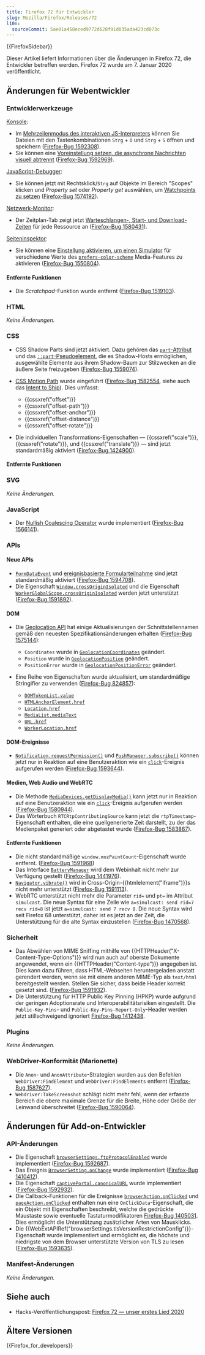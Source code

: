 ```yaml
---
title: Firefox 72 für Entwickler
slug: Mozilla/Firefox/Releases/72
l10n:
  sourceCommit: 5ae01a458eced9772d628f91d035ada423cd073c
---
```


{{FirefoxSidebar}}

Dieser Artikel liefert Informationen über die Änderungen in Firefox 72, die Entwickler betreffen werden. Firefox 72 wurde am 7. Januar 2020 veröffentlicht.

## Änderungen für Webentwickler

### Entwicklerwerkzeuge

[Konsole](https://firefox-source-docs.mozilla.org/devtools-user/web_console/index.html):

- Im [Mehrzeilenmodus des interaktiven JS-Interpreters](https://firefox-source-docs.mozilla.org/devtools-user/web_console/the_command_line_interpreter/index.html#multi-line-mode) können Sie Dateien mit den Tastenkombinationen `Strg` + `O` und `Strg` + `S` öffnen und speichern ([Firefox-Bug 1592308](https://bugzil.la/1592308)).
- Sie können eine [Voreinstellung setzen, die asynchrone Nachrichten visuell abtrennt](https://firefox-source-docs.mozilla.org/devtools-user/web_console/console_messages/index.html#async-stack-frames) ([Firefox-Bug 1592969](https://bugzil.la/1592969)).

[JavaScript-Debugger](https://firefox-source-docs.mozilla.org/devtools-user/debugger/index.html):

- Sie können jetzt mit Rechtsklick/`Strg` auf Objekte im Bereich "Scopes" klicken und _Property set_ oder _Property get_ auswählen, um [Watchpoints zu setzen](https://firefox-source-docs.mozilla.org/devtools-user/debugger/how_to/use_watchpoints/index.html#set-a-watchpoint) ([Firefox-Bug 1574192](https://bugzil.la/1574192)).

[Netzwerk-Monitor](https://firefox-source-docs.mozilla.org/devtools-user/network_monitor/index.html):

- Der Zeitplan-Tab zeigt jetzt [Warteschlangen-, Start- und Download-Zeiten](https://firefox-source-docs.mozilla.org/devtools-user/network_monitor/request_details/index.html#queued-started-downloaded) für jede Ressource an ([Firefox-Bug 1580431](https://bugzil.la/1580431)).

[Seiteninspektor](https://firefox-source-docs.mozilla.org/devtools-user/page_inspector/index.html):

- Sie können eine [Einstellung aktivieren, um einen Simulator](https://firefox-source-docs.mozilla.org/devtools-user/page_inspector/how_to/examine_and_edit_css/index.html#view-media-rules-for-color-scheme-preference) für verschiedene Werte des [`prefers-color-scheme`](/de/docs/Web/CSS/@media/prefers-color-scheme) Media-Features zu aktivieren ([Firefox-Bug 1550804](https://bugzil.la/1550804)).

#### Entfernte Funktionen

- Die _Scratchpad_-Funktion wurde entfernt ([Firefox-Bug 1519103](https://bugzil.la/1519103)).

### HTML

_Keine Änderungen._

### CSS

- CSS Shadow Parts sind jetzt aktiviert. Dazu gehören das [`part`-Attribut](/de/docs/Web/HTML/Global_attributes/part) und das [`::part`-Pseudoelement](/de/docs/Web/CSS/::part), die es Shadow-Hosts ermöglichen, ausgewählte Elemente aus ihrem Shadow-Baum zur Stilzwecken an die äußere Seite freizugeben ([Firefox-Bug 1559074](https://bugzil.la/1559074)).
- [CSS Motion Path](/de/docs/Web/CSS/CSS_motion_path) wurde eingeführt ([Firefox-Bug 1582554](https://bugzil.la/1582554), siehe auch das [Intent to Ship](https://groups.google.com/forum/#!topic/mozilla.dev.platform/nOOIRsuxvuc)). Dies umfasst:

  - {{cssxref("offset")}}
  - {{cssxref("offset-path")}}
  - {{cssxref("offset-anchor")}}
  - {{cssxref("offset-distance")}}
  - {{cssxref("offset-rotate")}}

- Die individuellen Transformations-Eigenschaften — {{cssxref("scale")}}, {{cssxref("rotate")}}, und {{cssxref("translate")}} — sind jetzt standardmäßig aktiviert ([Firefox-Bug 1424900](https://bugzil.la/1424900)).

#### Entfernte Funktionen

### SVG

_Keine Änderungen._

### JavaScript

- Der [Nullish Coalescing Operator](/de/docs/Web/JavaScript/Reference/Operators/Nullish_coalescing) wurde implementiert ([Firefox-Bug 1566141](https://bugzil.la/1566141)).

### APIs

#### Neue APIs

- [`FormDataEvent`](/de/docs/Web/API/FormDataEvent) und [ereignisbasierte Formularteilnahme](/de/docs/Web/API/XMLHttpRequest_API/Using_FormData_Objects#using_a_formdata_event) sind jetzt standardmäßig aktiviert ([Firefox-Bug 1594708](https://bugzil.la/1594708)).
- Die Eigenschaft [`Window.crossOriginIsolated`](/de/docs/Web/API/Window/crossOriginIsolated) und die Eigenschaft [`WorkerGlobalScope.crossOriginIsolated`](/de/docs/Web/API/WorkerGlobalScope/crossOriginIsolated) werden jetzt unterstützt ([Firefox-Bug 1591892](https://bugzil.la/1591892)).

#### DOM

- Die [Geolocation API](/de/docs/Web/API/Geolocation_API) hat einige Aktualisierungen der Schnittstellennamen gemäß den neuesten Spezifikationsänderungen erhalten ([Firefox-Bug 1575144](https://bugzil.la/1575144)):

  - `Coordinates` wurde in [`GeolocationCoordinates`](/de/docs/Web/API/GeolocationCoordinates) geändert.
  - `Position` wurde in [`GeolocationPosition`](/de/docs/Web/API/GeolocationPosition) geändert.
  - `PositionError` wurde in [`GeolocationPositionError`](/de/docs/Web/API/GeolocationPositionError) geändert.

- Eine Reihe von Eigenschaften wurde aktualisiert, um standardmäßige Stringifier zu verwenden ([Firefox-Bug 824857](https://bugzil.la/824857)):

  - [`DOMTokenList.value`](/de/docs/Web/API/DOMTokenList/value)
  - [`HTMLAnchorElement.href`](/de/docs/Web/API/HTMLAnchorElement/href)
  - [`Location.href`](/de/docs/Web/API/Location/href)
  - [`MediaList.mediaText`](/de/docs/Web/API/MediaList/mediaText)
  - [`URL.href`](/de/docs/Web/API/URL/href)
  - [`WorkerLocation.href`](/de/docs/Web/API/WorkerLocation/href)

#### DOM-Ereignisse

- [`Notification.requestPermission()`](/de/docs/Web/API/Notification/requestPermission_static) und [`PushManager.subscribe()`](/de/docs/Web/API/PushManager/subscribe) können jetzt nur in Reaktion auf eine Benutzeraktion wie ein [`click`](/de/docs/Web/API/Element/click_event)-Ereignis aufgerufen werden ([Firefox-Bug 1593644](https://bugzil.la/1593644)).

#### Medien, Web Audio und WebRTC

- Die Methode [`MediaDevices.getDisplayMedia()`](/de/docs/Web/API/MediaDevices/getDisplayMedia) kann jetzt nur in Reaktion auf eine Benutzeraktion wie ein [`click`](/de/docs/Web/API/Element/click_event)-Ereignis aufgerufen werden ([Firefox-Bug 1580944](https://bugzil.la/1580944)).
- Das Wörterbuch `RTCRtpContributingSource` kann jetzt die `rtpTimestamp`-Eigenschaft enthalten, die eine quellgenerierte Zeit darstellt, zu der das Medienpaket generiert oder abgetastet wurde ([Firefox-Bug 1583867](https://bugzil.la/1583867)).

#### Entfernte Funktionen

- Die nicht standardmäßige `window.mozPaintCount`-Eigenschaft wurde entfernt. ([Firefox-Bug 1591968](https://bugzil.la/1591968))
- Das Interface [`BatteryManager`](/de/docs/Web/API/BatteryManager) wird dem Webinhalt nicht mehr zur Verfügung gestellt ([Firefox-Bug 1441976](https://bugzil.la/1441976)).
- [`Navigator.vibrate()`](/de/docs/Web/API/Navigator/vibrate) wird in Cross-Origin-{{htmlelement("iframe")}}s nicht mehr unterstützt ([Firefox-Bug 1591113](https://bugzil.la/1591113)).
- WebRTC unterstützt nicht mehr die Parameter `rid=` und `pt=` im Attribut `simulcast`. Die neue Syntax für eine Zeile wie `a=simulcast: send rid=7 recv rid=8` ist jetzt `a=simulcast: send 7 recv 8`. Die neue Syntax wird seit Firefox 68 unterstützt, daher ist es jetzt an der Zeit, die Unterstützung für die alte Syntax einzustellen ([Firefox-Bug 1470568](https://bugzil.la/1470568)).

### Sicherheit

- Das Abwählen von MIME Sniffing mithilfe von {{HTTPHeader("X-Content-Type-Options")}} wird nun auch auf oberste Dokumente angewendet, wenn ein {{HTTPHeader("Content-type")}} angegeben ist. Dies kann dazu führen, dass HTML-Webseiten heruntergeladen anstatt gerendert werden, wenn sie mit einem anderen MIME-Typ als `text/html` bereitgestellt werden. Stellen Sie sicher, dass beide Header korrekt gesetzt sind. ([Firefox-Bug 1591932](https://bugzil.la/1591932)).
- Die Unterstützung für HTTP Public Key Pinning (HPKP) wurde aufgrund der geringen Adoptionsrate und Interoperabilitätsrisiken eingestellt. Die `Public-Key-Pins`- und `Public-Key-Pins-Report-Only`-Header werden jetzt stillschweigend ignoriert [Firefox-Bug 1412438](https://bugzil.la/1412438).

### Plugins

_Keine Änderungen._

### WebDriver-Konformität (Marionette)

- Die `Anon`- und `AnonAttribute`-Strategien wurden aus den Befehlen `WebDriver:FindElement` und `WebDriver:FindElements` entfernt ([Firefox-Bug 1587627](https://bugzil.la/1587627)).
- `Webdriver:TakeScreenshot` schlägt nicht mehr fehl, wenn der erfasste Bereich die obere maximale Grenze für die Breite, Höhe oder Größe der Leinwand überschreitet ([Firefox-Bug 1590064](https://bugzil.la/1590064)).

## Änderungen für Add-on-Entwickler

### API-Änderungen

- Die Eigenschaft [`browserSettings.ftpProtocolEnabled`](/de/docs/Mozilla/Add-ons/WebExtensions/API/browserSettings/ftpProtocolEnabled) wurde implementiert ([Firefox-Bug 1592687](https://bugzil.la/1592687)).
- Das Ereignis [`BrowserSetting.onChange`](/de/docs/Mozilla/Add-ons/WebExtensions/API/types/BrowserSetting/onChange) wurde implementiert ([Firefox-Bug 1410412](https://bugzil.la/1410412)).
- Die Eigenschaft [`captivePortal.canonicalURL`](/de/docs/Mozilla/Add-ons/WebExtensions/API/captivePortal/canonicalURL) wurde implementiert ([Firefox-Bug 1592932](https://bugzil.la/1592932)).
- Die Callback-Funktionen für die Ereignisse [`browserAction.onClicked`](/de/docs/Mozilla/Add-ons/WebExtensions/API/browserAction/onClicked) und [`pageAction.onClicked`](/de/docs/Mozilla/Add-ons/WebExtensions/API/pageAction/onClicked) enthalten nun eine `OnClickData`-Eigenschaft, die ein Objekt mit Eigenschaften beschreibt, welche die gedrückte Maustaste sowie eventuelle Tastaturmodifikatoren [Firefox-Bug 1405031](https://bugzil.la/1405031). Dies ermöglicht die Unterstützung zusätzlicher Arten von Mausklicks.
- Die {{WebExtAPIRef("browserSettings.tlsVersionRestrictionConfig")}}-Eigenschaft wurde implementiert und ermöglicht es, die höchste und niedrigste von dem Browser unterstützte Version von TLS zu lesen ([Firefox-Bug 1593635](https://bugzil.la/1593635)).

### Manifest-Änderungen

_Keine Änderungen._

## Siehe auch

- Hacks-Veröffentlichungspost: [Firefox 72 — unser erstes Lied 2020](https://hacks.mozilla.org/2020/01/firefox-72-our-first-song-of-2020/)

## Ältere Versionen

{{Firefox_for_developers}}
